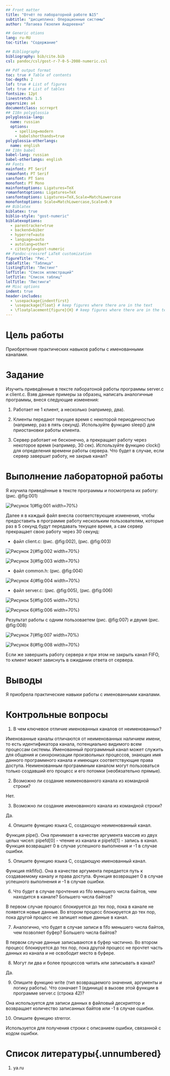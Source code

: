 ```yaml
---
## Front matter
title: "Отчёт по лабораторной работе №15"
subtitle: "дисциплина: Операционные системы"
author: "Латаева Гюзелия Андреевна"

## Generic otions
lang: ru-RU
toc-title: "Содержание"

## Bibliography
bibliography: bib/cite.bib
csl: pandoc/csl/gost-r-7-0-5-2008-numeric.csl

## Pdf output format
toc: true # Table of contents
toc-depth: 2
lof: true # List of figures
lot: true # List of tables
fontsize: 12pt
linestretch: 1.5
papersize: a4
documentclass: scrreprt
## I18n polyglossia
polyglossia-lang:
  name: russian
  options:
	- spelling=modern
	- babelshorthands=true
polyglossia-otherlangs:
  name: english
## I18n babel
babel-lang: russian
babel-otherlangs: english
## Fonts
mainfont: PT Serif
romanfont: PT Serif
sansfont: PT Sans
monofont: PT Mono
mainfontoptions: Ligatures=TeX
romanfontoptions: Ligatures=TeX
sansfontoptions: Ligatures=TeX,Scale=MatchLowercase
monofontoptions: Scale=MatchLowercase,Scale=0.9
## Biblatex
biblatex: true
biblio-style: "gost-numeric"
biblatexoptions:
  - parentracker=true
  - backend=biber
  - hyperref=auto
  - language=auto
  - autolang=other*
  - citestyle=gost-numeric
## Pandoc-crossref LaTeX customization
figureTitle: "Рис."
tableTitle: "Таблица"
listingTitle: "Листинг"
lofTitle: "Список иллюстраций"
lotTitle: "Список таблиц"
lolTitle: "Листинги"
## Misc options
indent: true
header-includes:
  - \usepackage{indentfirst}
  - \usepackage{float} # keep figures where there are in the text
  - \floatplacement{figure}{H} # keep figures where there are in the text
---
```

# Цель работы

Приобретение практических навыков работы с именованными каналами.



# Задание

Изучить приведённые в тексте лаборатоной работы программы server.c и client.c. Взяв данные примеры за образец, написать аналогичные программы, внеся следующие изменения:

1. Работает не 1 клиент, а несколько (например, два).

2. Клиенты передают текущее время с некоторой периодичностью (например, раз в пять секунд). Используйте функцию sleep() для приостановки работы клиента.

3. Сервер работает не бесконечно, а прекращает работу через некоторое время (например, 30 сек). Используйте функцию clock() для определения времени работы сервера. Что будет в случае, если сервер завершит работу, не закрыв канал?

# Выполнение лабораторной работы

Я изучила приведённые в тексте программы и посмотрела их работу: (рис. @fig:001)

![Рисунок 1](image/1.png){#fig:001 width=70%}

Далее я в каждый файл внесла соответствующие изменения, чтобы предоставить в программе работу нескольким пользователям, которые раз в 5 секунд будут передавать текущее время, а сам сервер прекращает свою работу через 30 секунд: 

- файл client.c: (рис. @fig:002), (рис. @fig:003)

![Рисунок 2](image/2.1.png){#fig:002 width=70%}

![Рисунок 3](image/2.2.png){#fig:003 width=70%}

- файл common.h: (рис. @fig:004)

![Рисунок 4](image/3.png){#fig:004 width=70%}

- файл server.c: (рис. @fig:005), (рис. @fig:006)

![Рисунок 5](image/4.1.png){#fig:005 width=70%}

![Рисунок 6](image/4.2.png){#fig:006 width=70%}

Результат работы с одним пользоваетем (рис. @fig:007) и двумя (рис. @fig:008)

![Рисунок 7](image/5.png){#fig:007 width=70%}

![Рисунок 8](image/6.png){#fig:008 width=70%}

Если же завершить работу сервера и при этом не закрыть канал FIFO, то клиент может зависнуть в ожидании ответа от сервера. 


# Выводы

Я приобрела практические навыки работы с именованными каналами.



# Контрольные вопросы

1. В чем ключевое отличие именованных каналов от неименованных?

Именованные каналы отличаются от неименованных наличием имени, то есть идентификатора канала, потенциально видимого всем процессам системы. Именованный программный канал может служить для общения и синхронизации произвольных процессов, знающих имя данного программного канала и имеющих соответствующие права доступа. Неименованным программным каналом могут пользоваться только создавший его процесс и его потомки (необязательно прямые).



2. Возможно ли создание неименованного канала из командной строки?

Нет.



3. Возможно ли создание именованного канала из командной строки?

Да.


4. Опишите функцию языка С, создающую неименованный канал.

Функция pipe(). Она принимает в качестве аргумента массив из двух целых чисел: pipefd[0] - чтение из канала и pipefd[1] - запись в канал. Функция возвращает 0 в случае успешного выполнения и -1 в случае ошибки.


5. Опишите функцию языка С, создающую именованный канал.

Функция mkfifo(). Она в качестве аргумента передается путь к создаваемому каналу и права доступа. Функция возвращает 0 в случае успешного выполнения и -1 в случае ошибки.


6. Что будет в случае прочтения из fifo меньшего числа байтов, чем находится в канале? Большего числа байтов?

В первом случае процесс блокируется до тех пор, пока в канале не появятся новые данные. Во втором процесс блокируется до тех пор, пока другой процесс не запишет новые данные в канал.


7. Аналогично, что будет в случае записи в fifo меньшего числа байтов, чем позволяет буфер? Большего числа байтов?

В первом случае данные записываются в буфер частично. Во втором процесс блокируется до тех пор, пока другой процесс не прочтет часть данных из канала и не освободит место в буфере.


8. Могут ли два и более процессов читать или записывать в канал?

Да.


9. Опишите функцию write (тип возвращаемого значения, аргументы и логику работы). Что означает 1 (единица) в вызове этой функции в программе server.c (строка 42)?

Она используется для записи данных в файловый дескриптор и возвращает количество записанных байтов или -1 в случае ошибки.


10. Опишите функцию strerror.

Используется для получения строки с описанием ошибки, связанной с кодом ошибки. 


# Список литературы{.unnumbered}

1. ya.ru


